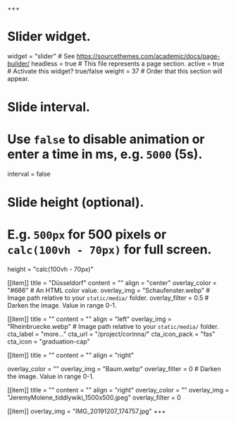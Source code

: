 +++
# Slider widget.
widget = "slider"  # See https://sourcethemes.com/academic/docs/page-builder/
headless = true  # This file represents a page section.
active = true  # Activate this widget? true/false
weight = 37  # Order that this section will appear.

# Slide interval.
# Use `false` to disable animation or enter a time in ms, e.g. `5000` (5s).
interval = false

# Slide height (optional).
# E.g. `500px` for 500 pixels or `calc(100vh - 70px)` for full screen.
height = "calc(100vh - 70px)"

[[item]]
  title = "Düsseldorf"
  content = ""
  align = "center"
  overlay_color = "#666"  # An HTML color value.
  overlay_img = "Schaufenster.webp"  # Image path relative to your `static/media/` folder.
  overlay_filter = 0.5  # Darken the image. Value in range 0-1.

[[item]]
  title = ""
  content = ""
  align = "left"
  overlay_img = "Rheinbruecke.webp"  # Image path relative to your `static/media/` folder. 
  cta_label = "more..."
  cta_url = "/project/corinna/"
  cta_icon_pack = "fas"
  cta_icon = "graduation-cap"

[[item]]
  title = ""
  content = ""
  align = "right"

  overlay_color = ""
  overlay_img = "Baum.webp" 
  overlay_filter = 0  # Darken the image. Value in range 0-1.


[[item]]
  title = ""
  content = ""
  align = "right"
  overlay_color = ""
  overlay_img = "JeremyMolene_tiddlywiki_1500x500.jpeg"
  overlay_filter = 0

  [[item]]
  overlay_img = "IMG_20191207_174757.jpg"
+++






